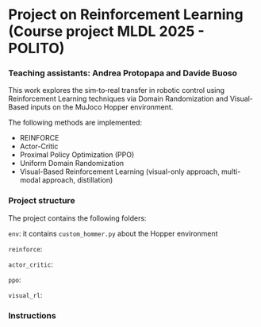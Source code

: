 # Project on Reinforcement Learning (Course project MLDL 2025 - POLITO)
### Teaching assistants: Andrea Protopapa and Davide Buoso

This work explores the sim‑to‑real transfer in robotic control using Reinforcement Learning techniques via Domain Randomization and Visual-Based inputs on the MuJoco Hopper environment.

The following methods are implemented:
- REINFORCE 
- Actor-Critic 
- Proximal Policy Optimization (PPO)
- Uniform Domain Randomization
- Visual-Based Reinforcement Learning (visual-only approach, multi-modal approach, distillation)

### Project structure
The project contains the following folders:

`env`: it contains `custom_hommer.py` about the Hopper environment

`reinforce`: 

`actor_critic`:

`ppo`:

`visual_rl`:

### Instructions
